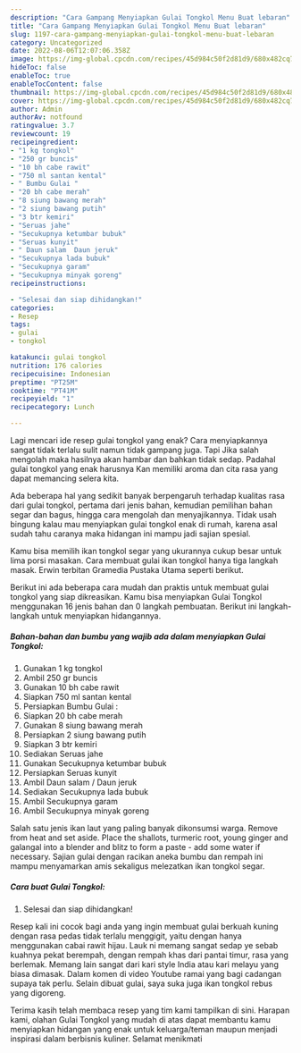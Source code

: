 ```yaml
---
description: "Cara Gampang Menyiapkan Gulai Tongkol Menu Buat lebaran"
title: "Cara Gampang Menyiapkan Gulai Tongkol Menu Buat lebaran"
slug: 1197-cara-gampang-menyiapkan-gulai-tongkol-menu-buat-lebaran
category: Uncategorized
date: 2022-08-06T12:07:06.358Z
image: https://img-global.cpcdn.com/recipes/45d984c50f2d81d9/680x482cq70/gulai-tongkol-foto-resep-utama.jpg
hideToc: false
enableToc: true
enableTocContent: false
thumbnail: https://img-global.cpcdn.com/recipes/45d984c50f2d81d9/680x482cq70/gulai-tongkol-foto-resep-utama.jpg
cover: https://img-global.cpcdn.com/recipes/45d984c50f2d81d9/680x482cq70/gulai-tongkol-foto-resep-utama.jpg
author: Admin
authorAv: notfound
ratingvalue: 3.7
reviewcount: 19
recipeingredient:
- "1 kg tongkol"
- "250 gr buncis"
- "10 bh cabe rawit"
- "750 ml santan kental"
- " Bumbu Gulai "
- "20 bh cabe merah"
- "8 siung bawang merah"
- "2 siung bawang putih"
- "3 btr kemiri"
- "Seruas jahe"
- "Secukupnya ketumbar bubuk"
- "Seruas kunyit"
- " Daun salam  Daun jeruk"
- "Secukupnya lada bubuk"
- "Secukupnya garam"
- "Secukupnya minyak goreng"
recipeinstructions:

- "Selesai dan siap dihidangkan!"
categories:
- Resep
tags:
- gulai
- tongkol

katakunci: gulai tongkol 
nutrition: 176 calories
recipecuisine: Indonesian
preptime: "PT25M"
cooktime: "PT41M"
recipeyield: "1"
recipecategory: Lunch

---
```



Lagi mencari ide resep gulai tongkol yang enak? Cara menyiapkannya sangat tidak terlalu sulit namun tidak gampang juga. Tapi Jika salah mengolah maka hasilnya akan hambar dan bahkan tidak sedap. Padahal gulai tongkol yang enak harusnya Kan memiliki aroma dan cita rasa yang dapat memancing selera kita.


Ada beberapa hal yang sedikit banyak berpengaruh terhadap kualitas rasa dari gulai tongkol, pertama dari jenis bahan, kemudian pemilihan bahan segar dan bagus, hingga cara mengolah dan menyajikannya. Tidak usah bingung kalau mau menyiapkan gulai tongkol enak di rumah, karena asal sudah tahu caranya maka hidangan ini mampu jadi sajian spesial.

Kamu bisa memilih ikan tongkol segar yang ukurannya cukup besar untuk lima porsi masakan. Cara membuat gulai ikan tongkol hanya tiga langkah masak. Erwin terbitan Gramedia Pustaka Utama seperti berikut.


Berikut ini ada beberapa cara mudah dan praktis untuk membuat gulai tongkol yang siap dikreasikan. Kamu bisa menyiapkan Gulai Tongkol menggunakan 16 jenis bahan dan 0 langkah pembuatan. Berikut ini langkah-langkah untuk menyiapkan hidangannya.

<!--inarticleads1-->

##### Bahan-bahan dan bumbu yang wajib ada dalam menyiapkan Gulai Tongkol:

1. Gunakan 1 kg tongkol
1. Ambil 250 gr buncis
1. Gunakan 10 bh cabe rawit
1. Siapkan 750 ml santan kental
1. Persiapkan  Bumbu Gulai :
1. Siapkan 20 bh cabe merah
1. Gunakan 8 siung bawang merah
1. Persiapkan 2 siung bawang putih
1. Siapkan 3 btr kemiri
1. Sediakan Seruas jahe
1. Gunakan Secukupnya ketumbar bubuk
1. Persiapkan Seruas kunyit
1. Ambil  Daun salam / Daun jeruk
1. Sediakan Secukupnya lada bubuk
1. Ambil Secukupnya garam
1. Ambil Secukupnya minyak goreng


Salah satu jenis ikan laut yang paling banyak dikonsumsi warga. Remove from heat and set aside. Place the shallots, turmeric root, young ginger and galangal into a blender and blitz to form a paste - add some water if necessary. Sajian gulai dengan racikan aneka bumbu dan rempah ini mampu menyamarkan amis sekaligus melezatkan ikan tongkol segar. 

<!--inarticleads2-->

##### Cara buat Gulai Tongkol:


1. Selesai dan siap dihidangkan!

Resep kali ini cocok bagi anda yang ingin membuat gulai berkuah kuning dengan rasa pedas tidak terlalu menggigit, yaitu dengan hanya menggunakan cabai rawit hijau. Lauk ni memang sangat sedap ye sebab kuahnya pekat berempah, dengan rempah khas dari pantai timur, rasa yang berlemak. Memang lain sangat dari kari style India atau kari melayu yang biasa dimasak. Dalam komen di video Youtube ramai yang bagi cadangan supaya tak perlu. Selain dibuat gulai, saya suka juga ikan tongkol rebus yang digoreng. 

Terima kasih telah membaca resep yang tim kami tampilkan di sini. Harapan kami, olahan Gulai Tongkol yang mudah di atas dapat membantu kamu menyiapkan hidangan yang enak untuk keluarga/teman maupun menjadi inspirasi dalam berbisnis kuliner. Selamat menikmati
